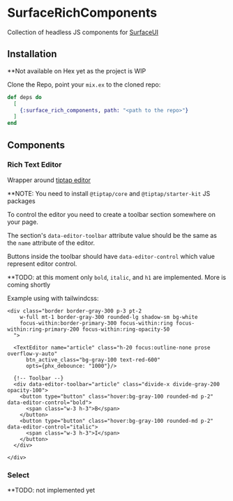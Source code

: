 # SurfaceRichComponents

Collection of headless JS components for [SurfaceUI](https://surface-ui.org/)

## Installation

**Not available on Hex yet as the project is WIP

Clone the Repo, point your `mix.ex` to the cloned repo:

```elixir
def deps do
  [
    {:surface_rich_components, path: "<path to the repo>"}
  ]
end
```

## Components

### Rich Text Editor
  Wrapper around [tiptap editor](https://www.tiptap.dev/)

  **NOTE: You need to install `@tiptap/core` and `@tiptap/starter-kit` JS packages

  To control the editor you need to create a toolbar section somewhere on your page.

  The section's `data-editor-toolbar` attribute value should be the same as the `name` attribute of the editor.

  Buttons inside the toolbar should have `data-editor-control` which value represent editor control.

  **TODO: at this moment only `bold`, `italic`, and `h1` are implemented. More is coming shortly

  Example using with tailwindcss:

  ```
  <div class="border border-gray-300 p-3 pt-2
      w-full mt-1 border-gray-300 rounded-lg shadow-sm bg-white
      focus-within:border-primary-300 focus-within:ring focus-within:ring-primary-200 focus-within:ring-opacity-50
    ">

    <TextEditor name="article" class="h-20 focus:outline-none prose overflow-y-auto"
        btn_active_class="bg-gray-100 text-red-600"
        opts={phx_debounce: "1000"}/>

    {!-- Toolbar --}
    <div data-editor-toolbar="article" class="divide-x divide-gray-200 opacity-100">
      <button type="button" class="hover:bg-gray-100 rounded-md p-2" data-editor-control="bold">
        <span class="w-3 h-3">B</span>
      </button>
      <button type="button" class="hover:bg-gray-100 rounded-md p-2" data-editor-control="italic">
        <span class="w-3 h-3">I</span>
      </button>
    </div>

  </div>

  ```

### Select

**TODO: not implemented yet

